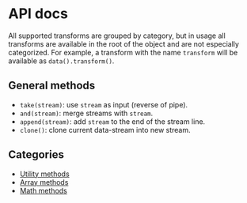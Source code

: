 # API docs

All supported transforms are grouped by category, but in usage
all transforms are available in the root of the object and are not
especially categorized. For example, a transform with the name
`transform` will be available as `data().transform()`.

## General methods

 - `take(stream)`: use `stream` as input (reverse of pipe).
 - `and(stream)`: merge streams with `stream`.
 - `append(stream)`: add `stream` to the end of the stream line.
 - `clone()`: clone current data-stream into new stream.

## Categories

 - [Utility methods](utils.md)
 - [Array methods](array.md)
 - [Math methods](math.md)